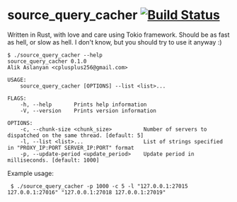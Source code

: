 # source_query_cacher [![Build Status](https://travis-ci.org/In-line/source_query_cacher.svg?branch=master)](https://travis-ci.org/In-line/source_query_cacher)

Written in Rust, with love and care using Tokio framework. Should be as fast as hell, or slow as hell. I don't know, but you should try to use it anyway :)

```
$ ./source_query_cacher --help
source_query_cacher 0.1.0
Alik Aslanyan <cplusplus256@gmail.com>

USAGE:
    source_query_cacher [OPTIONS] --list <list>...

FLAGS:
    -h, --help       Prints help information
    -V, --version    Prints version information

OPTIONS:
    -c, --chunk-size <chunk_size>          Number of servers to dispatched on the same thread. [default: 5]
    -l, --list <list>...                   List of strings specified in "PROXY_IP:PORT SERVER_IP:PORT" format
    -p, --update-period <update_period>    Update period in milliseconds. [default: 1000]

```

Example usage:
```
 $ ./source_query_cacher -p 1000 -c 5 -l "127.0.0.1:27015 127.0.0.1:27016" "127.0.0.1:27018 127.0.0.1:27019"
```
